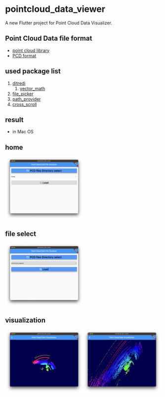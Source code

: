 # pointcloud_data_viewer

A new Flutter project for Point Cloud Data Visualizer.

## Point Cloud Data file format

- [point cloud library](https://pointclouds.org/)
- [PCD format](https://pointclouds.org/documentation/tutorials/pcd_file_format.html)

## used package list

1. [ditredi](https://pub.dev/packages/ditredi)
   1. [vector_math](https://pub.dev/packages/vector_math)
2. [file_picker](https://pub.dev/packages/file_picker)
3. [path_provider](https://pub.dev/packages/path_provider)
4. [cross_scroll](https://pub.dev/packages/cross_scroll)

## result

- in Mac OS

## home

<img src="./image/1.%20home_screen.png" width="50%" heigth="50%">

## file select

<img src="./image/2.%20select_file.png" width="50%" heigth="50%">

## visualization

<img src="./image/3.%20visualize_1.png" width="50%" heigth="50%"><img src="./image/3.%20visualize_2.png" width="50%" heigth="50%">
